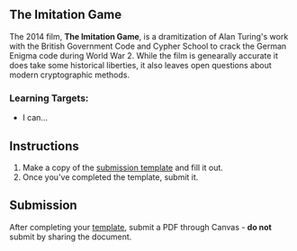 ---
---

[//]: # ( <p><iframe src="https://douglasurner.github.io/Common/cs-movies/imitation-game/" width="100%" height="666px"></iframe></p> )

## The Imitation Game

The 2014 film, **The Imitation Game**, is a dramitization of Alan Turing's work with the British Government Code and Cypher School to crack the German Enigma code during World War 2. While the film is genearally accurate it does take some historical liberties, it also leaves open questions about modern cryptographic methods.

[slides]: <https://gitpitch.com/DouglasUrner/COURSE_SHORT_NAME?p=units/UNIT_#/assignments/ASSIGNMENT_#-ASSIGNMENT_SHORT_NAME>
[template]: #

<!--- [Slides: SLIDE_DECK_TITLE][slides] - right-click and choose **Open link in a new tab** to view. --->

### Learning Targets:

* I can...

## Instructions

1. Make a copy of the [submission template][template] and fill it out.
1. Once you've completed the template, submit it.

## Submission

After completing your [template][], submit a PDF through Canvas - **do not** submit by sharing the document.

